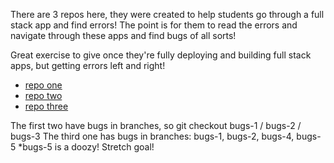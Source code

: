 There are 3 repos here, they were created to help students go through a full stack app and find errors! The point is for them to read the errors and navigate through these apps and find bugs of all sorts!

Great exercise to give once they're fully deploying and building full stack apps, but getting errors left and right! 

* [repo one](https://github.com/gSchool/books-bugs)
* [repo two](https://github.com/gSchool/helpdesk)
* [repo three](https://github.com/gSchool/Artist-bugs)

The first two have bugs in branches, so git checkout bugs-1 / bugs-2 / bugs-3 
The third one has bugs in branches: bugs-1, bugs-2, bugs-4, bugs-5
*bugs-5 is a doozy! Stretch goal! 
